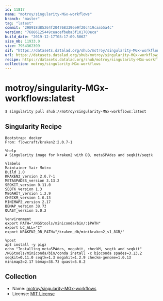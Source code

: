 ```yaml
---
id: 11817
name: "motroy/singularity-MGx-workflows"
branch: "master"
tag: "latest"
commit: "298918d85264f2047683396e9f20c419caab5a4c"
version: "76886125449ceacefbeba3f101700eca"
build_date: "2019-12-17T08:17:09.506Z"
size_mb: 11933.0
size: 7954362399
sif: "https://datasets.datalad.org/shub/motroy/singularity-MGx-workflows/latest/2019-12-17-298918d8-76886125/76886125449ceacefbeba3f101700eca.sif"
url: https://datasets.datalad.org/shub/motroy/singularity-MGx-workflows/latest/2019-12-17-298918d8-76886125/
recipe: https://datasets.datalad.org/shub/motroy/singularity-MGx-workflows/latest/2019-12-17-298918d8-76886125/Singularity
collection: motroy/singularity-MGx-workflows
---
```


# motroy/singularity-MGx-workflows:latest

```bash
$ singularity pull shub://motroy/singularity-MGx-workflows:latest
```

## Singularity Recipe

```singularity
Bootstrap: docker
From: flowcraft/kraken2:2.0.7-1

%help
A Singularity image for kraken2 with DB, metaSPAdes and seqkit/seqtk

%labels
Maintainer Yair Motro
Build 1.0
KRAKEN2_version 2.0.7-1
METASPADES_version 3.13.2
SEQKIT_version 0.11.0
SEQTK_version 1.3
MEGAHIT_version 1.2.9
CHECKM_version 1.0.13
MINIMAP2_version 2.17
BBMAP_version 38.73
QUAST_version 5.0.2

%environment
export PATH="/NGStools/miniconda/bin/:$PATH"
export LC_ALL="C"
export KRAKEN2_DB_PATH="/kraken_db/minikraken2_v1_8GB/"

%post
apt install -y pigz
echo "Installing metaSPAdes, megahit, checkM, seqtk and seqkit"
/NGStools/miniconda/bin/conda install -c bioconda spades=3.13.2 seqkit=0.11.0 seqtk=1.3 megahit=1.2.9 checkm-genome=1.0.13 minimap2=2.17 bbmap=38.73 quast=5.0.2
```

## Collection

 - Name: [motroy/singularity-MGx-workflows](https://github.com/motroy/singularity-MGx-workflows)
 - License: [MIT License](https://api.github.com/licenses/mit)

